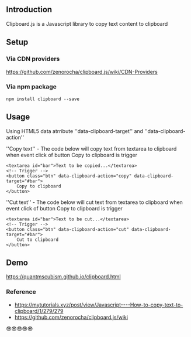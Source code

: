## Introduction
Clipboard.js is a Javascript library to copy text content to clipboard
## Setup
### Via CDN providers
https://github.com/zenorocha/clipboard.js/wiki/CDN-Providers
### Via npm package
```
npm install clipboard --save
```
## Usage 
Using HTML5 data atrribute  ''data-clipboard-target''  and  ''data-clipboard-action'' 

 ''Copy text''  - The code below will copy text from textarea to clipboard when event click of button Copy to clipboard is trigger
```
<textarea id="bar">Text to be copied...</textarea>
<!-- Trigger -->
<button class="btn" data-clipboard-action="copy" data-clipboard-target="#bar">
    Copy to clipboard
</button>
```

 ''Cut text''  - The code below will cut text from textarea to clipboard when event click of button Copy to clipboard is trigger
```
<textarea id="bar">Text to be cut...</textarea>
<!-- Trigger -->
<button class="btn" data-clipboard-action="cut" data-clipboard-target="#bar">
    Cut to clipboard
</button>
```
## Demo
https://quantmscubism.github.io/clipboard.html

### Reference 
- https://mytutorials.xyz/post/view/Javascript----How-to-copy-text-to-clipboard/1/279/279
- https://github.com/zenorocha/clipboard.js/wiki    

😎😎😎😎😎